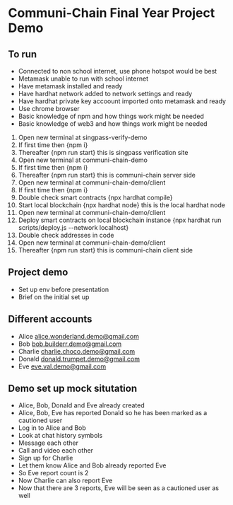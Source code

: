 # Communi-Chain Final Year Project Demo

## To run

- Connected to non school internet, use phone hotspot would be best
- Metamask unable to run with school internet
- Have metamask installed and ready
- Have hardhat network added to network settings and ready
- Have hardhat private key accoount imported onto metamask and ready
- Use chrome browser
- Basic knowledge of npm and how things work might be needed
- Basic knowledge of web3 and how things work might be needed

1. Open new terminal at singpass-verify-demo
2. If first time then {npm i}
3. Thereafter {npm run start} this is singpass verification site
4. Open new terminal at communi-chain-demo
5. If first time then {npm i}
6. Thereafter {npm run start} this is communi-chain server side
7. Open new terminal at communi-chain-demo/client
8. If first time then {npm i}
9. Double check smart contracts {npx hardhat compile}
10. Start local blockchain {npx hardhat node} this is the local hardhat node
11. Open new terminal at communi-chain-demo/client
12. Deploy smart contracts on local blockchain instance {npx hardhat run scripts/deploy.js --network localhost}
13. Double check addresses in code
14. Open new terminal at communi-chain-demo/client
15. Thereafter {npm run start} this is communi-chain client side

## Project demo

- Set up env before presentation
- Brief on the initial set up

## Different accounts

- Alice alice.wonderland.demo@gmail.com
- Bob bob.builderr.demo@gmail.com
- Charlie charlie.choco.demo@gmail.com
- Donald donald.trumpet.demo@gmail.com
- Eve eve.val.demo@gmail.com

## Demo set up mock situtation

- Alice, Bob, Donald and Eve already created
- Alice, Bob, Eve has reported Donald so he has been marked as a cautioned user
- Log in to Alice and Bob
- Look at chat history symbols
- Message each other
- Call and video each other
- Sign up for Charlie
- Let them know Alice and Bob already reported Eve
- So Eve report count is 2
- Now Charlie can also report Eve
- Now that there are 3 reports, Eve will be seen as a cautioned user as well
